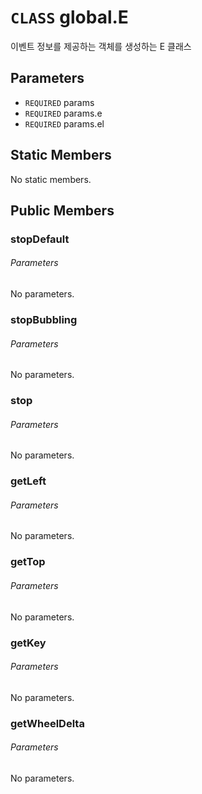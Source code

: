 # `CLASS` global.E
이벤트 정보를 제공하는 객체를 생성하는 E 클래스

## Parameters
* `REQUIRED` params 
* `REQUIRED` params.e 
* `REQUIRED` params.el 

## Static Members
No static members.

## Public Members

### stopDefault
###### Parameters
No parameters.

### stopBubbling
###### Parameters
No parameters.

### stop
###### Parameters
No parameters.

### getLeft
###### Parameters
No parameters.

### getTop
###### Parameters
No parameters.

### getKey
###### Parameters
No parameters.

### getWheelDelta
###### Parameters
No parameters.
